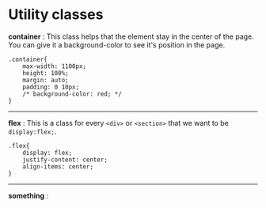 # Utility classes 
__container__ : This class helps that the element stay in the center of the page.<br>
You can give it a background-color to see it's position in the page. 
```
.container{
    max-width: 1100px;
    height: 100%;
    margin: auto;
    padding: 0 10px;
    /* background-color: red; */
}
```
<hr>

__flex__ : This is a class for every `<div>` or `<section>` that we want to be `display:flex;`.
```
.flex{
    display: flex;
    justify-content: center;
    align-items: center;
}
```
<hr>

__something__ : 
